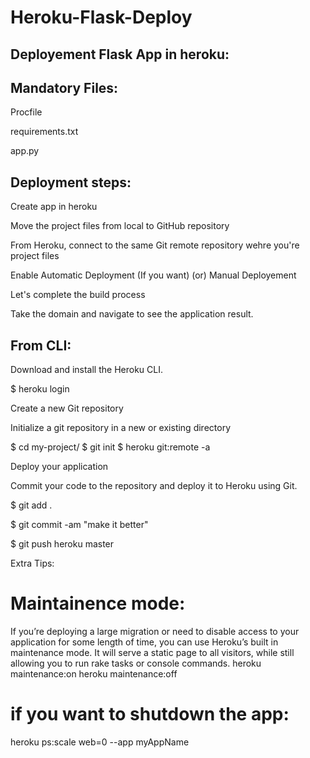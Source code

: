# Heroku-Flask-Deploy
Deployement Flask App in heroku:
-------------------------------

Mandatory Files:
--------------
Procfile

requirements.txt

app.py

Deployment steps:
--------------
Create app in heroku

Move the project files from local to GitHub repository

From Heroku, connect to the same Git remote repository wehre you're project files

Enable Automatic Deployment (If you want) (or) Manual Deployement

Let's complete the build process

Take the domain and navigate to see the application result.

From CLI:
-------
Download and install the Heroku CLI.

$ heroku login

Create a new Git repository

Initialize a git repository in a new or existing directory

$ cd my-project/
$ git init
$ heroku git:remote -a <appname>

Deploy your application

Commit your code to the repository and deploy it to Heroku using Git.

$ git add .

$ git commit -am "make it better"

$ git push heroku master

Extra Tips:

Maintainence mode:
=================
If you’re deploying a large migration or need to disable access to your application for some length of time, you can use Heroku’s built in maintenance mode. It will serve a static page to all visitors, while still allowing you to run rake tasks or console commands.
heroku maintenance:on
heroku maintenance:off

if you want to shutdown the app:
==============================
heroku ps:scale web=0 --app myAppName
